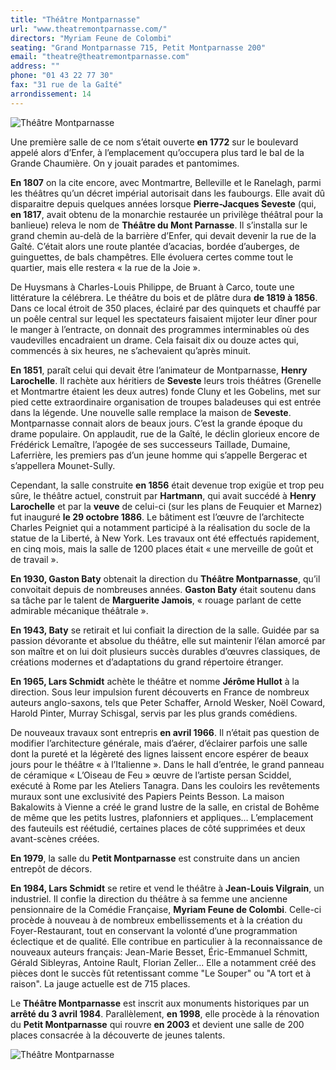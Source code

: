```yaml
---
title: "Théâtre Montparnasse"
url: "www.theatremontparnasse.com/"
directors: "Myriam Feune de Colombi"
seating: "Grand Montparnasse 715, Petit Montparnasse 200"
email: "theatre@theatremontparnasse.com"
address: ""
phone: "01 43 22 77 30"
fax: "31 rue de la Gaîté"
arrondissement: 14
---
```


![Théâtre Montparnasse](../images/14eme/theatre-montparnasse/theatre-montparnasse-1.jpg)

Une première salle de ce nom s’était ouverte **en 1772** sur le boulevard appelé alors d’Enfer, à l’emplacement qu’occupera plus tard le bal de la Grande Chaumière. On y jouait parades et pantomimes.

**En 1807** on la cite encore, avec Montmartre, Belleville et le Ranelagh, parmi les théâtres qu’un décret impérial autorisait dans les faubourgs. Elle avait dû disparaitre depuis quelques années lorsque **Pierre-Jacques Seveste** (qui, **en 1817**, avait obtenu de la monarchie restaurée un privilège théâtral pour la banlieue) releva le nom de **Théâtre du Mont Parnasse**. Il s’installa sur le grand chemin au-delà de la barrière d’Enfer, qui devait devenir la rue de la Gaîté. C’était alors une route plantée d’acacias, bordée d’auberges, de guinguettes, de bals champêtres. Elle évoluera certes comme tout le quartier, mais elle restera « la rue de la Joie ».

De Huysmans à Charles-Louis Philippe, de Bruant à Carco, toute une littérature la célébrera.
Le théâtre du bois et de plâtre dura **de 1819 à 1856**. Dans ce local étroit de 350 places, éclairé par des quinquets et chauffé par un poêle central sur lequel les spectateurs faisaient mijoter leur dîner pour le manger à l’entracte, on donnait des programmes interminables où des vaudevilles encadraient un drame. Cela faisait dix ou douze actes qui, commencés à six heures, ne s’achevaient qu’après minuit.

**En 1851**, paraît celui qui devait être l’animateur de Montparnasse, **Henry Larochelle**. Il rachète aux héritiers de **Seveste** leurs trois théâtres (Grenelle et Montmartre étaient les deux autres) fonde Cluny et les Gobelins, met sur pied cette extraordinaire organisation de troupes baladeuses qui est entrée dans la légende. Une nouvelle salle remplace la maison de **Seveste**. Montparnasse connait alors de beaux jours. C’est la grande époque du drame populaire. On applaudit, rue de la Gaîté, le déclin glorieux encore de Frédérick Lemaître, l’apogée de ses successeurs Taillade, Dumaine, Laferrière, les premiers pas d’un jeune homme qui s’appelle Bergerac et s’appellera Mounet-Sully.

Cependant, la salle construite **en 1856** était devenue trop exigüe et trop peu sûre, le théâtre actuel, construit par **Hartmann**, qui avait succédé à **Henry Larochelle** et par la **veuve** de celui-ci (sur les plans de Feuquier et Marnez) fut inauguré **le 29 octobre 1886**. Le bâtiment est l’œuvre de l’architecte Charles Peigniet qui a notamment participé à la réalisation du socle de la statue de la Liberté, à New York. Les travaux ont été effectués rapidement, en cinq mois, mais la salle de 1200 places était « une merveille de goût et de travail ».

**En 1930, Gaston Baty** obtenait la direction du **Théâtre Montparnasse**, qu’il convoitait depuis de nombreuses années. **Gaston Baty** était soutenu dans sa tâche par le talent de **Marguerite Jamois**, « rouage parlant de cette admirable mécanique théâtrale ».

**En 1943, Baty** se retirait et lui confiait la direction de la salle. Guidée par sa passion dévorante et absolue du théâtre, elle sut maintenir l’élan amorcé par son maître et on lui doit plusieurs succès durables d’œuvres classiques, de créations modernes et d’adaptations du grand répertoire étranger.

**En 1965, Lars Schmidt** achète le théâtre et nomme **Jérôme Hullot** à la direction. Sous leur impulsion furent découverts en France de nombreux auteurs anglo-saxons, tels que Peter Schaffer, Arnold Wesker, Noël Coward, Harold Pinter, Murray Schisgal, servis par les plus grands comédiens.

De nouveaux travaux sont entrepris **en avril 1966**. Il n’était pas question de modifier l’architecture générale, mais d’aérer, d’éclairer parfois une salle dont la pureté et la légèreté des lignes laissent encore espérer de beaux jours pour le théâtre « à l’Italienne ». Dans le hall d’entrée, le grand panneau de céramique « L’Oiseau de Feu » œuvre de l’artiste persan Sciddel, exécuté à Rome par les Ateliers Tanagra. Dans les couloirs les revêtements muraux sont une exclusivité des Papiers Peints Besson. La maison Bakalowits à Vienne a créé le grand lustre de la salle, en cristal de Bohême de même que les petits lustres, plafonniers et appliques… L’emplacement des fauteuils est réétudié, certaines places de côté supprimées et deux avant-scènes créées.

**En 1979**, la salle du **Petit Montparnasse** est construite dans un ancien entrepôt de décors. 

**En 1984, Lars Schmidt** se retire et vend le théâtre à **Jean-Louis Vilgrain**, un industriel. Il confie la direction du théâtre à sa femme une ancienne pensionnaire de la Comédie Française, **Myriam Feune de Colombi**. Celle-ci procède à nouveau à de nombreux embellissements et à la création du Foyer-Restaurant, tout en conservant la volonté d’une programmation éclectique et de qualité. Elle contribue en particulier à la reconnaissance de nouveaux auteurs français: Jean-Marie Besset, Éric-Emmanuel Schmitt, Gérald Sibleyras, Antoine Rault, Florian Zeller...
Elle a notamment créé des pièces dont le succès fût retentissant comme "Le Souper" ou "A tort et à raison". 
La jauge actuelle est de 715 places. 

Le **Théâtre Montparnasse** est inscrit aux monuments historiques par un **arrêté du 3 avril 1984**.
Parallèlement, **en 1998**, elle procède à la rénovation du **Petit Montparnasse** qui rouvre **en 2003** et devient une salle de 200 places consacrée à la découverte de jeunes talents.

![Théâtre Montparnasse](../images/14eme/theatre-montparnasse/theatre-montparnasse-2.jpg)
